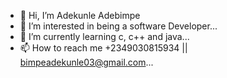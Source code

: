 - 👋 Hi, I’m Adekunle Adebimpe
- 👀 I’m interested in being a software Developer...
- 🌱 I’m currently learning c, c++ and java...
- 📫 How to reach me +2349030815934 || bimpeadekunle03@gmail.com...

<!---
Nickpel1/Nickpel1 is a ✨ special ✨ repository because its `README.md` (this file) appears on your GitHub profile.
You can click the Preview link to take a look at your changes.
--->
